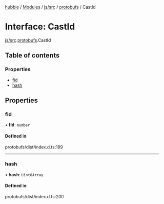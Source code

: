 [hubble](../README.md) / [Modules](../modules.md) / [js/src](../modules/js_src.md) / [protobufs](../modules/js_src.protobufs.md) / CastId

# Interface: CastId

[js/src](../modules/js_src.md).[protobufs](../modules/js_src.protobufs.md).CastId

## Table of contents

### Properties

- [fid](js_src.protobufs.CastId.md#fid)
- [hash](js_src.protobufs.CastId.md#hash)

## Properties

### fid

• **fid**: `number`

#### Defined in

protobufs/dist/index.d.ts:199

___

### hash

• **hash**: `Uint8Array`

#### Defined in

protobufs/dist/index.d.ts:200
